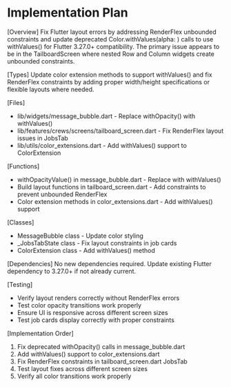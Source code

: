# Implementation Plan

[Overview]
Fix Flutter layout errors by addressing RenderFlex unbounded constraints and update deprecated Color.withValues(alpha: ) calls to use withValues() for Flutter 3.27.0+ compatibility. The primary issue appears to be in the TailboardScreen where nested Row and Column widgets create unbounded constraints.

[Types]
Update color extension methods to support withValues() and fix RenderFlex constraints by adding proper width/height specifications or flexible layouts where needed.

[Files]
- lib/widgets/message_bubble.dart - Replace withOpacity() with withValues()
- lib/features/crews/screens/tailboard_screen.dart - Fix RenderFlex layout issues in JobsTab
- lib/utils/color_extensions.dart - Add withValues() support to ColorExtension

[Functions]
- withOpacityValue() in message_bubble.dart - Replace with withValues()
- Build layout functions in tailboard_screen.dart - Add constraints to prevent unbounded RenderFlex
- Color extension methods in color_extensions.dart - Add withValues() support

[Classes]
- MessageBubble class - Update color styling
- _JobsTabState class - Fix layout constraints in job cards
- ColorExtension class - Add withValues() method

[Dependencies]
No new dependencies required. Update existing Flutter dependency to 3.27.0+ if not already current.

[Testing]
- Verify layout renders correctly without RenderFlex errors
- Test color opacity transitions work properly
- Ensure UI is responsive across different screen sizes
- Test job cards display correctly with proper constraints

[Implementation Order]
1. Fix deprecated withOpacity() calls in message_bubble.dart
2. Add withValues() support to color_extensions.dart
3. Fix RenderFlex constraints in tailboard_screen.dart JobsTab
4. Test layout fixes across different screen sizes
5. Verify all color transitions work properly
